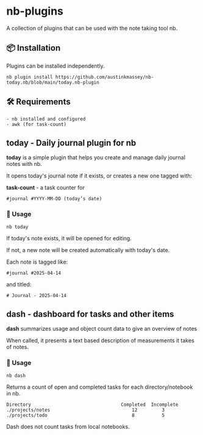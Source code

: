 # nb-plugins

A collection of plugins that can be used with the note taking tool nb.

## 📦 Installation

Plugins can be installed independently.

```
nb plugin install https://github.com/austinkmassey/nb-today.nb/blob/main/today.nb-plugin
```

## 🛠️ Requirements

    - nb installed and configured
    - awk (for task-count)

## **today** - Daily journal plugin for nb

**today** is a simple plugin that helps you create and manage daily journal notes with nb.

It opens today's journal note if it exists, or creates a new one tagged with:

**task-count** - a task counter for

```
#journal #YYYY-MM-DD (today’s date)
```

### 🚀 Usage

```
nb today
```

If today's note exists, it will be opened for editing.

If not, a new note will be created automatically with today's date.

Each note is tagged like:

```
#journal #2025-04-14
```

and titled:

```
# Journal - 2025-04-14
```

## **dash** - dashboard for tasks and other items

**dash** summarizes usage and object count data to give an overview of notes

When called, it presents a text based description of measurements it takes of notes.

### 🚀 Usage

```
nb dash
```

Returns a count of open and completed tasks for each directory/notebook in nb.

```
Directory                                 Completed  Incomplete
./projects/notes                              12         3
./projects/todo                               8          5
```

Dash does not count tasks from local notebooks.
